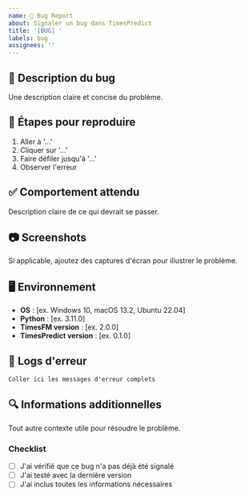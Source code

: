 ```yaml
---
name: 🐛 Bug Report
about: Signaler un bug dans TimesPredict
title: '[BUG] '
labels: bug
assignees: ''
---
```


## 🐛 Description du bug
Une description claire et concise du problème.

## 🔄 Étapes pour reproduire
1. Aller à '...'
2. Cliquer sur '...'
3. Faire défiler jusqu'à '...'
4. Observer l'erreur

## ✅ Comportement attendu
Description claire de ce qui devrait se passer.

## 📷 Screenshots
Si applicable, ajoutez des captures d'écran pour illustrer le problème.

## 🖥️ Environnement
- **OS** : [ex. Windows 10, macOS 13.2, Ubuntu 22.04]
- **Python** : [ex. 3.11.0]
- **TimesFM version** : [ex. 2.0.0]
- **TimesPredict version** : [ex. 0.1.0]

## 📄 Logs d'erreur
```
Coller ici les messages d'erreur complets
```

## 🔍 Informations additionnelles
Tout autre contexte utile pour résoudre le problème.

### Checklist
- [ ] J'ai vérifié que ce bug n'a pas déjà été signalé
- [ ] J'ai testé avec la dernière version
- [ ] J'ai inclus toutes les informations nécessaires